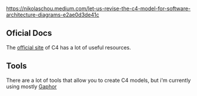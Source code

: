 https://nikolaschou.medium.com/let-us-revise-the-c4-model-for-software-architecture-diagrams-e2ae0d3de41c

## Oficial Docs
The [official site](https://c4model.com/) of C4 has a lot of useful resources.

## Tools
There are a lot of tools that allow you to create C4 models, but i'm currently using mostly [Gaphor](https://gaphor.org/)